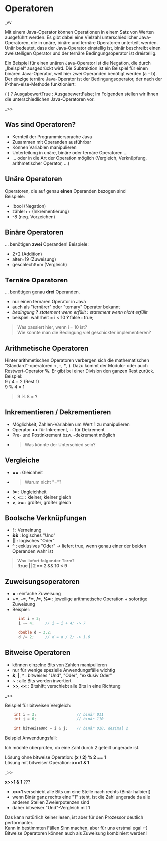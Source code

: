 # Operatoren


_vv

Mit einem Java-Operator können Operationen in einem Satz von Werten ausgeführt werden. Es gibt dabei eine Vielzahl unterschiedlicher Java-Operatoren, die in unäre, binäre und ternäre Operatoren unterteilt werden. Unär bedeutet, dass der Java-Operator einstellig ist, binär beschreibt einen zweistelligen Operator und der ternäre Bedingungsoperator ist dreistellig.

Ein Beispiel für einen unären Java-Operator ist die Negation, die durch „!beispiel“ ausgedrückt wird. Die Subtraktion ist ein Beispiel für einen binären Java-Operator, weil hier zwei Operanden benötigt werden (a – b). Der einzige ternäre Java-Operator ist der Bedingungsoperator, der nach der if-then-else-Methode funktioniert:

( <boolescher ausdruck=""> ) ? AusgabewertTrue : AusgabewertFalse;
Im Folgenden stellen wir Ihnen die unterschiedlichen Java-Operatoren vor.

_>>


## Was sind Operatoren? 

- Kernteil der Programmiersprache Java
- Zusammen mit Operanden ausführbar
- Können Variablen manipulieren
- Unterteilung in unäre, binäre oder ternäre Operatoren ...
- ... oder in die Art der Operation möglich (Vergleich, Verknüpfung, arithmetischer Operator, ...)


## Unäre Operatoren

Operatoren, die auf genau **einen** Operanden bezogen sind  
Beispiele:
- !bool (Negation)
- zähler++ (Inkrementierung)
- -8 (neg. Vorzeichen)


## Binäre Operatoren

... benötigen **zwei** Operanden!
Beispiele:
- 2+2 (Addition)
- alter=19 (Zuweisung)
- geschlecht!=m (Vergleich)


## Ternäre Operatoren

... benötigen genau **drei** Operanden.
- nur einen ternären Operator in Java 
- auch als "ternärer" oder "ternary" Operator bekannt
- *bedingung* **?** *statement wenn erfüllt* **:** *statement wenn nicht erfüllt*
- beispiel: wahrheit = i < 10 **?** false **:** true;
> Was passiert hier, wenn i = 10 ist?  
> Wie könnte man die Bedingung viel geschickter implementieren?


## Arithmetische Operatoren

Hinter arithmetischen Operatoren verbergen sich die mathematischen "Standard"-operatoren **+**, **-**, __*__, **/**.
Dazu kommt der Modulo- oder auch Restwert-Operator **%**. Er gibt bei einer Division den ganzen Rest zurück.<br>
Beispiel:           
9 / 4 = 2 (Rest 1)  
9 % 4 = 1  
>9 % 8 = **?**


## Inkrementieren / Dekrementieren

- Möglichkeit, Zahlen-Variablen um Wert 1 zu manipulieren
- Operator **++** für Inkrement, **--** für Dekrement
- Pre- und Postinkrement bzw. -dekrement möglich
- >Was könnte der Unterschied sein?


## Vergleiche

- **==** : Gleichheit
- > Warum nicht "="?
- **!=** : Ungleichheit
- **<**, **<=** : kleiner, kleiner gleich
- **>**, **>=** : größer, größer gleich


## Boolsche Verknüpfungen

- **!** : Verneinung
- **&&** : logisches "Und"
- **||** : logisches "Oder"
- **^** : exklusives "Oder" -> liefert true, wenn genau einer der beiden Operanden wahr ist
> Was liefert folgender Term?  
> **!true || 2 == 2 && 10 < 9** 


## Zuweisungsoperatoren

- **=** : einfache Zuweisung
- **+=**, **-=**, __*=__, **/=**, **%=** : jeweilige arithmetische Operation + sofortige Zuweisung
-  Beispiel:  
  ```java
        int i = 3;
        i += 4;     // i = i + 4; -> 7

        double d = 3.2;
        d /= 2;     // d = d / 2; -> 1.6
  ```

## Bitweise Operatoren

- können einzelne Bits von Zahlen manipulieren
- nur für wenige spezielle Anwendungsfälle wichtig
- **&**, **|**, **^** : bitweises "Und", "Oder", "exklusiv Oder"
- **~** : alle Bits werden invertiert
- **>>**, **<<** : Bitshift; verschiebt alle Bits in eine Richtung  

_>>

Beispiel für bitweisen Vergleich:  
```java
    int i = 3;                  // binär 011
    int j = 6;                  // binär 110
    
    int bitweiseUnd = i & j;    // binär 010, dezimal 2
```
Beispiel Anwendungsfall:  

Ich möchte überprüfen, ob eine Zahl durch 2 geteilt ungerade ist.  

Lösung ohne bitweise Operation: **(x / 2) % 2 == 1**  
Lösung mit bitweiser Operation: **x>>1 & 1**

_>>

**x>>1 & 1** ???
- **x>>1** verschiebt alle Bits um eine Stelle nach rechts (Binär halbiert)  
- wenn Binär ganz rechts eine "1" steht, ist die Zahl ungerade da alle anderen Stellen Zweierpotenzen sind  
- daher bitweiser "Und"-Vergleich mit 1

Das kann natürlich keiner lesen, ist aber für den Prozessor deutlich performanter.  
Kann in bestimmten Fällen Sinn machen, aber für uns erstmal egal :-)  
Bitweise Operatoren können auch als Zuweisung kombiniert werden!